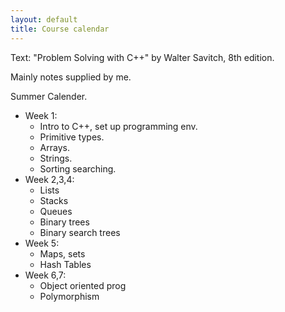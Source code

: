 ```yaml
---
layout: default
title: Course calendar
---
```


Text: "Problem Solving with C++" by Walter Savitch, 8th edition.

Mainly notes supplied by me. 

Summer Calender.

* Week 1:
    - Intro to C++, set up programming env.
    - Primitive types.
    - Arrays. 
    - Strings.
    - Sorting searching. 
* Week 2,3,4: 
    - Lists
    - Stacks
    - Queues
    - Binary trees
    - Binary search trees
* Week 5: 
    - Maps, sets 
    - Hash Tables
* Week 6,7: 
    - Object oriented prog
    - Polymorphism